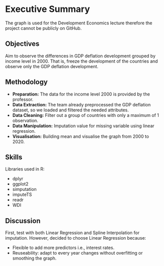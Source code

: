 # Executive Summary
The graph is used for the Development Economics lecture therefore the project cannot be publicly on GitHub. 

## Objectives
Aim to observe the differences in GDP deflation development grouped by income level in 2000. That is, freeze the development of the countries and observe only the GDP deflation development.

## Methodology
- **Preparation:** The data for the income level 2000 is provided by the professor.
- **Data Extraction:** The team already preprocessed the GDP deflation dataset, so we loaded and filtered the needed attributes.
- **Data Cleaning:** Filter out a group of countries with only a maximum of 1 observation.
- **Data Manipulation:** Imputation value for missing variable using linear regression.
- **Visualisation:** Building mean and visualise the graph from 2000 to 2020.

## Skills
Libraries used in R:
- dplyr
- ggplot2
- simputation
- imputeTS
- readr
- WDI

## Discussion
First, test with both Linear Regression and Spline Interpolation for imputation. However, decided to choose Linear Regression because:
- Flexible to add more predictors i.e., interest rates.
- Reuseability: adapt to every year changes without overfitting or smoothing the graph.
